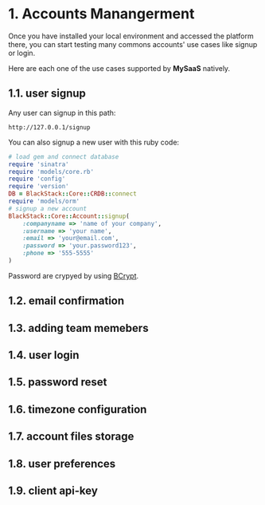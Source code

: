 
# 1. Accounts Manangerment

Once you have installed your local environment and accessed the platform there, you can start testing many commons accounts' use cases like signup or login.

Here are each one of the use cases supported by **MySaaS** natively.

## 1.1. user signup

Any user can signup in this path:

```
http://127.0.0.1/signup
```

You can also signup a new user with this ruby code:

```ruby
# load gem and connect database
require 'sinatra'
require 'models/core.rb'
require 'config'
require 'version'
DB = BlackStack::Core::CRDB::connect
require 'models/orm'
# signup a new account
BlackStack::Core::Account::signup(
    :companyname => 'name of your company', 
    :username => 'your name',
    :email => 'your@email.com', 
    :password => 'your.password123',
    :phone => '555-5555'
)
```

Password are crypyed by using [BCrypt](https://github.com/bcrypt-ruby/bcrypt-ruby).

## 1.2. email confirmation

## 1.3. adding team memebers 

## 1.4. user login

## 1.5. password reset 

## 1.6. timezone configuration

## 1.7. account files storage 

## 1.8. user preferences

## 1.9. client api-key
